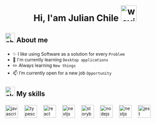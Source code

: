 
<h1 align="center">Hi, I'am Julian Chile

<img src="https://github.com/jchgabriel-dev/jchgabriel-dev/assets/173556354/6f62d52d-a72d-4c8e-8227-2a9f7c39cca8" alt="waving-hand" width="50" height="50" />
</h1>


###
<h2 align="left">
<img src="https://github.com/jchgabriel-dev/jchgabriel-dev/assets/173556354/7cbada98-1898-45e3-b0ca-3177afb9ed48"  alt="about-me" width="30" height="30" />
About me</h2>


###


-  ✨ I like using Software as a solution for every `Problem` 
-  🚩 I'm currently learning `Desktop applications`
-  ✏️ Always learning `New things`
-  📫 I’m currently open for a new job `Opportunity`

###

<h2 align="left">
<img src="https://github.com/jchgabriel-dev/jchgabriel-dev/assets/173556354/3a4ce756-117f-4096-b91b-0234368107c9"  alt="skills" width="30" height="30" />
My skills</h2>


###

<div align="left">
  <img src="https://cdn.jsdelivr.net/gh/devicons/devicon/icons/javascript/javascript-original.svg" height="40" alt="javascript logo"  />
  <img width="12" />
  <img src="https://cdn.jsdelivr.net/gh/devicons/devicon/icons/typescript/typescript-original.svg" height="40" alt="typescript logo"  />
  <img width="12" />
  <img src="https://cdn.jsdelivr.net/gh/devicons/devicon/icons/react/react-original.svg" height="40" alt="react logo"  />
  <img width="12" />
  <img src="https://cdn.jsdelivr.net/gh/devicons/devicon/icons/nextjs/nextjs-original.svg" height="40" alt="nextjs logo"  />
  <img width="12" />
  <img src="https://cdn.jsdelivr.net/gh/devicons/devicon/icons/storybook/storybook-original.svg" height="40" alt="storybook logo"  />
  <img width="12" />
  <img src="https://cdn.jsdelivr.net/gh/devicons/devicon/icons/nodejs/nodejs-original.svg" height="40" alt="nodejs logo"  />
  <img width="12" />
  <img src="https://cdn.jsdelivr.net/gh/devicons/devicon/icons/nestjs/nestjs-plain.svg" height="40" alt="nestjs logo"  />
  <img width="12" />
  <img src="https://cdn.jsdelivr.net/gh/devicons/devicon/icons/jest/jest-plain.svg" height="40" alt="jest logo"  />
</div>

###
